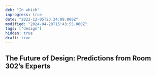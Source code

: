 ```yaml
---
dek: "In which"
inprogress: true
date: "2022-12-05T23:34:09.000Z"
modified: "2024-04-29T15:43:55.000Z"
tags: ["design"]
hidden: true
draft: true
---
```

## The Future of Design: Predictions from Room 302’s Experts
